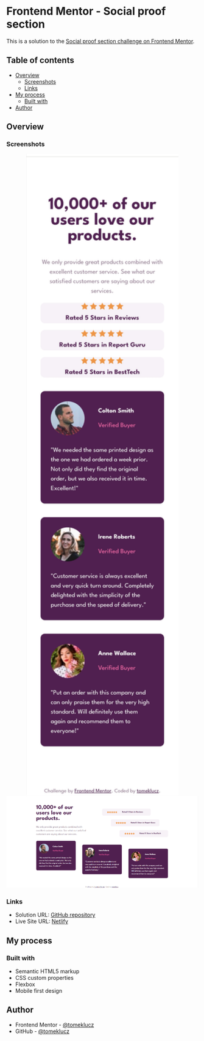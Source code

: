 # Frontend Mentor - Social proof section

This is a solution to the [Social proof section challenge on Frontend Mentor](https://www.frontendmentor.io/challenges/social-proof-section-6e0qTv_bA).

## Table of contents

- [Overview](#overview)
  - [Screenshots](#screenshots)
  - [Links](#links)
- [My process](#my-process)
  - [Built with](#built-with)
- [Author](#author)

## Overview

### Screenshots

<p align="center" width="100%"> 
<img src="/screenshots/Screenshot-1-mobile.jpg" alt="" width="400px"/>
<img src="/screenshots/Screenshot-2-desktop.PNG" alt=""/>
</p>

### Links

- Solution URL: [GitHub repository](https://github.com/tomeklucz/FM-social-proof-section)
- Live Site URL: [Netlify](https://tomeklucz-fm-social-proof-section.netlify.app/)

## My process

### Built with

- Semantic HTML5 markup
- CSS custom properties
- Flexbox
- Mobile first design

## Author

- Frontend Mentor - [@tomeklucz](https://www.frontendmentor.io/profile/tomeklucz)
- GitHub - [@tomeklucz](https://github.com/tomeklucz)
